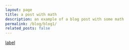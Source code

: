 ```yaml
---
layout: page
title: a post with math
description: an example of a blog post with some math
permalink: /blog/blog1/
related_posts: false
---
```


[label](/blog/blog1/)
